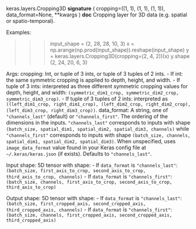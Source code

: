 keras.layers.Cropping3D
__signature__
(
  cropping=((1,
  1),
  (1,
  1),
  (1,
  1)),
  data_format=None,
  **kwargs
)
__doc__
Cropping layer for 3D data (e.g. spatial or spatio-temporal).

Examples:

>>> input_shape = (2, 28, 28, 10, 3)
>>> x = np.arange(np.prod(input_shape)).reshape(input_shape)
>>> y = keras.layers.Cropping3D(cropping=(2, 4, 2))(x)
>>> y.shape
(2, 24, 20, 6, 3)

Args:
    cropping: Int, or tuple of 3 ints, or tuple of 3 tuples of 2 ints.
        - If int: the same symmetric cropping is applied to depth, height,
          and width.
        - If tuple of 3 ints: interpreted as three different symmetric
          cropping values for depth, height, and width:
          `(symmetric_dim1_crop, symmetric_dim2_crop, symmetric_dim3_crop)`.
        - If tuple of 3 tuples of 2 ints: interpreted as
          `((left_dim1_crop, right_dim1_crop), (left_dim2_crop,
          right_dim2_crop), (left_dim3_crop, right_dim3_crop))`.
    data_format: A string, one of `"channels_last"` (default) or
        `"channels_first"`. The ordering of the dimensions in the inputs.
        `"channels_last"` corresponds to inputs with shape
        `(batch_size, spatial_dim1, spatial_dim2, spatial_dim3, channels)`
        while `"channels_first"` corresponds to inputs with shape
        `(batch_size, channels, spatial_dim1, spatial_dim2, spatial_dim3)`.
        When unspecified, uses `image_data_format` value found in your Keras
        config file at `~/.keras/keras.json` (if exists). Defaults to
        `"channels_last"`.

Input shape:
    5D tensor with shape:
    - If `data_format` is `"channels_last"`:
      `(batch_size, first_axis_to_crop, second_axis_to_crop,
      third_axis_to_crop, channels)`
    - If `data_format` is `"channels_first"`:
      `(batch_size, channels, first_axis_to_crop, second_axis_to_crop,
      third_axis_to_crop)`

Output shape:
    5D tensor with shape:
    - If `data_format` is `"channels_last"`:
      `(batch_size, first_cropped_axis, second_cropped_axis,
      third_cropped_axis, channels)`
    - If `data_format` is `"channels_first"`:
      `(batch_size, channels, first_cropped_axis, second_cropped_axis,
      third_cropped_axis)`
